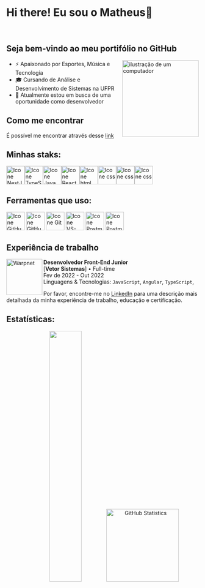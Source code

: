 <h1> Hi there! Eu sou o Matheus👋 </h1><br>

## Seja bem-vindo ao meu portifólio no GitHub
<img src="https://raw.githubusercontent.com/MicaelliMedeiros/micaellimedeiros/master/image/computer-illustration.png" alt="ilustração de um computador" min-width="200px" max-width="200px" width="200px" align="right">

- ⚡ Apaixonado por Esportes, Música e Tecnologia
- 🎓 Cursando de Análise e Desenvolvimento de Sistemas na UFPR
- 🏦 Atualmente estou em busca de uma oportunidade como desenvolvedor

<h2 align='left'>Como me encontrar</h2> 

É possível me encontrar através desse [link](https://matheuskerscher.github.io/links/)


## Minhas staks:
<div style="display:flex">
  <img height="48px" width="48px" alt="Icone NestJS" src="https://skillicons.dev/icons?i=angular"/>
  <img height="48px" width="48px" alt="Icone TypeScript" src="https://skillicons.dev/icons?i=ts"/>
  <img height="48px" width="48px" alt="Icone Java Script" src="https://skillicons.dev/icons?i=js"/>
    <img height="48px" width="48px" alt="Icone React" src="https://skillicons.dev/icons?i=bootstrap"/>
  <img height="48px" width="48px" alt="Icone html" src="https://skillicons.dev/icons?i=html"/>
  <img height="48px" width="48px" alt="Icone css" src="https://skillicons.dev/icons?i=css"/>
  <img height="48px" width="48px" alt="Icone css" src="https://skillicons.dev/icons?i=java"/>
   <img height="48px" width="48px" alt="Icone css" src="https://skillicons.dev/icons?i=mysql"/>
</div>

## Ferramentas que uso:
[<img height="48px" width="48px" alt="Icone GitHub" src="https://skillicons.dev/icons?i=github"/>](https://github.com/)
[<img height="48px" width="48px" alt="Icone GitHub" src="https://skillicons.dev/icons?i=gitlab"/>](https://gitlab.com/)
[<img height="48px" width="48px" alt="Icone Git" src="https://skillicons.dev/icons?i=git"/>](https://git-scm.com)
[<img height="48px" width="48px" alt="Icone VS-Code" src="https://skillicons.dev/icons?i=vscode"/>](https://code.visualstudio.com)
[<img height="48px" width="48px" alt="Icone Postman" src="https://skillicons.dev/icons?i=postman"/>](https://www.postman.com)
[<img height="48px" width="48px" alt="Icone Postman" src="https://skillicons.dev/icons?i=idea"/>](https://www.jetbrains.com/pt-br/idea/)

## Experiência de trabalho

<img align="left" height="94px" width="94px" alt="Warpnet" src="https://vetorsistemas.com.br/assets/img/logo-vetor-site.svg"/>

**Desenvolvedor Front-End Junior** \
[**Vetor Sistemas**] • Full-time \
Fev de 2022 - Out 2022 \
Linguagens & Tecnologias: `JavaScript`, `Angular`, `TypeScript`,
<br/>

Por favor, encontre-me no [LinkedIn](https://www.linkedin.com/in/matheus-kerscher/) para uma descrição mais detalhada da minha experiência de trabalho, educação e certificação.

## Estatísticas:
<div align="center">
  <img width="41%" src="https://github-readme-stats.vercel.app/api/top-langs/?username=MatheusKerscher&layout=compact&langs_count=7&theme=tokyonight"/>
  <img height="190px" alt="GitHub Statistics" src="http://github-readme-streak-stats.herokuapp.com/?user=MatheusKerscher&amp;theme=tokyonight"/>
</div>

